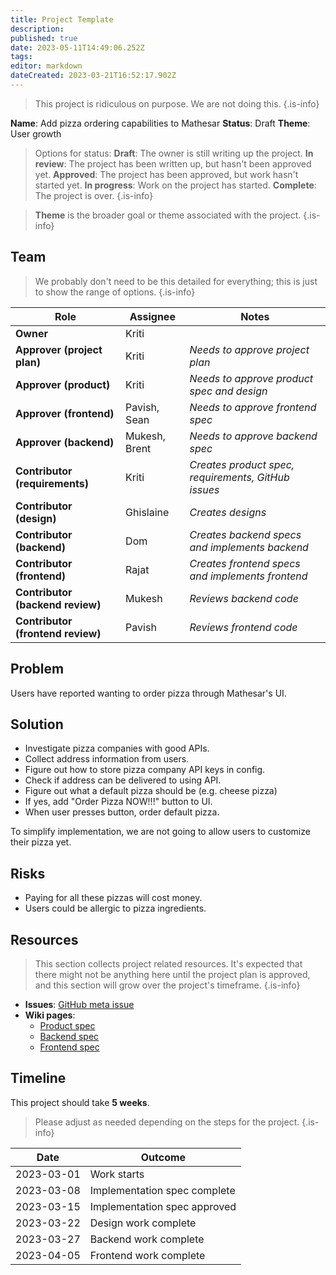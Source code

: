 ```yaml
---
title: Project Template
description: 
published: true
date: 2023-05-11T14:49:06.252Z
tags: 
editor: markdown
dateCreated: 2023-03-21T16:52:17.902Z
---
```


> This project is ridiculous on purpose. We are not doing this.
{.is-info}

**Name**: Add pizza ordering capabilities to Mathesar
**Status**: Draft 
**Theme**: User growth

> Options for status:
> **Draft**: The owner is still writing up the project.
> **In review**: The project has been written up, but hasn't been approved yet.
> **Approved**: The project has been approved, but work hasn't started yet.
> **In progress**: Work on the project has started.
> **Complete**: The project is over.
{.is-info}

> **Theme** is the broader goal or theme associated with the project.
{.is-info}

## Team
> We probably don't need to be this detailed for everything; this is just to show the range of options.
{.is-info}

| Role | Assignee | Notes |
|-|-|-|
| **Owner** | Kriti | |
| **Approver (project plan)** | Kriti | *Needs to approve project plan* |
| **Approver (product)** | Kriti | *Needs to approve product spec and design* |
| **Approver (frontend)** | Pavish, Sean | *Needs to approve frontend spec* |
| **Approver (backend)** | Mukesh, Brent | *Needs to approve backend spec* |
| **Contributor (requirements)** | Kriti | *Creates product spec, requirements, GitHub issues* |
| **Contributor (design)** | Ghislaine | *Creates designs* |
| **Contributor (backend)** | Dom | *Creates backend specs and implements backend* |
| **Contributor (frontend)** | Rajat | *Creates frontend specs and implements frontend* |
| **Contributor (backend review)** | Mukesh | *Reviews backend code* |
| **Contributor (frontend review)** | Pavish | *Reviews frontend code* |

## Problem
Users have reported wanting to order pizza through Mathesar's UI.

## Solution
- Investigate pizza companies with good APIs.
- Collect address information from users.
- Figure out how to store pizza company API keys in config.
- Check if address can be delivered to using API.
- Figure out what a default pizza should be (e.g. cheese pizza)
- If yes, add "Order Pizza NOW!!!" button to UI.
- When user presses button, order default pizza.

To simplify implementation, we are not going to allow users to customize their pizza yet.

## Risks
- Paying for all these pizzas will cost money.
- Users could be allergic to pizza ingredients.

## Resources
> This section collects project related resources. It's expected that there might not be anything here until the project plan is approved, and this section will grow over the project's timeframe.
{.is-info}

- **Issues**: [GitHub meta issue]()
- **Wiki pages**:
  - [Product spec]()
  - [Backend spec]()
  - [Frontend spec]()  

## Timeline
This project should take **5 weeks**.

> Please adjust as needed depending on the steps for the project.
{.is-info}

| Date | Outcome |
| - | - |
| 2023-03-01 | Work starts | 
| 2023-03-08 | Implementation spec complete | 
| 2023-03-15 | Implementation spec approved | 
| 2023-03-22 | Design work complete |
| 2023-03-27 | Backend work complete |
| 2023-04-05 | Frontend work complete |

